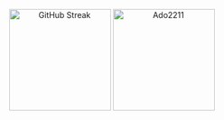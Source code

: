  
<div  height='180' width='300' display="flex" align="center" >
 <p align="center" > <a href="https://git.io/streak-stats"><img src="https://streak-stats.demolab.com?user=Ado2211&theme=transparent&card_width=350" alt="GitHub Streak" height='180' /></a>
    <img height='180' src="https://github-readme-stats.vercel.app/api/top-langs/?username=Ado2211&layout=compact&theme=transparent" alt="Ado2211"/> </p>
</div>
